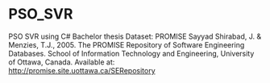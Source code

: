 # PSO_SVR
PSO SVR using C#
  Bachelor thesis
  Dataset: PROMISE 
  Sayyad Shirabad, J. & Menzies, T.J., 2005. The PROMISE Repository of Software Engineering Databases. School of Information Technology and Engineering, University of Ottawa, Canada. Available at: http://promise.site.uottawa.ca/SERepository
